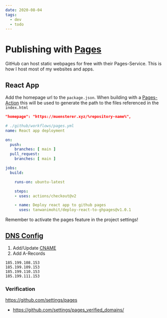 ```yaml
---
date: 2020-08-04
tags:
  - dev
  - todo
---
```


# Publishing with [Pages](https://pages.github.com/)

GitHub can host static webpages for free with their Pages-Service. This is how I host most of my websites and apps.

## React App

Add the homepage url to the `package.json`. When building with a [Pages-Action](https://github.com/marketplace/actions/deploy-react-app-to-github-pages) this will be used to generate the path to the files referenced in the `index.html`
```json
"homepage": "https://muensterer.xyz/%repository-name%",
```

```yml
# ./github/workflows/pages.yml
name: React app deployment

on:
  push:
    branches: [ main ]
  pull_request:
    branches: [ main ]

jobs:
  build:

    runs-on: ubuntu-latest

    steps:
    - uses: actions/checkout@v2

    - name: Deploy react app to github pages
      uses: tanwanimohit/deploy-react-to-ghpages@v1.0.1
```

Remember to activate the pages feature in the project settings!

## [DNS Config](https://docs.github.com/en/pages/configuring-a-custom-domain-for-your-github-pages-site/managing-a-custom-domain-for-your-github-pages-site)
1. Add/Update [CNAME](https://github.com/dnnsmnstrr/dnnsmnstrr.github.io/blob/master/CNAME)
1. Add A-Records

```
185.199.108.153
185.199.109.153
185.199.110.153
185.199.111.153
```

### Verification
<https://github.com/settings/pages>
- <https://github.com/settings/pages_verified_domains/>
